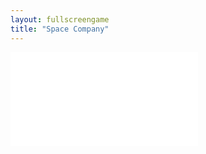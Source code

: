 ```yaml
---
layout: fullscreengame
title: "Space Company"
---
```

<embed src="src/" width="auto" height="auto" allowfullscreen>
